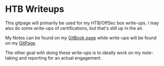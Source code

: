 # HTB Writeups

This gitpage will primarily be used for my HTB/OffSec box write-ups. I may also do some write-ups of certifications, but that's still up in the air.  

My Notes can be found on my [GitBook page](https://appl3tree.gitbook.io/notes) while write-ups will be found on my [GitPage](https://appl3tree.github.io). 

The other goal with doing these write-ups is to ideally work on my note-taking and reporting for an actual engagement.
